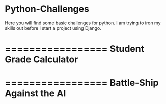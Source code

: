 Python-Challenges
=================

Here you will find some basic challenges for python. I am trying to iron my skills out before I start a project using Django.

=================
Student Grade Calculator 
=================

=================
Battle-Ship Against the AI
=================